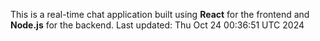 This is a real-time chat application built using **React** for the frontend and **Node.js** for the backend.
Last updated: Thu Oct 24 00:36:51 UTC 2024
